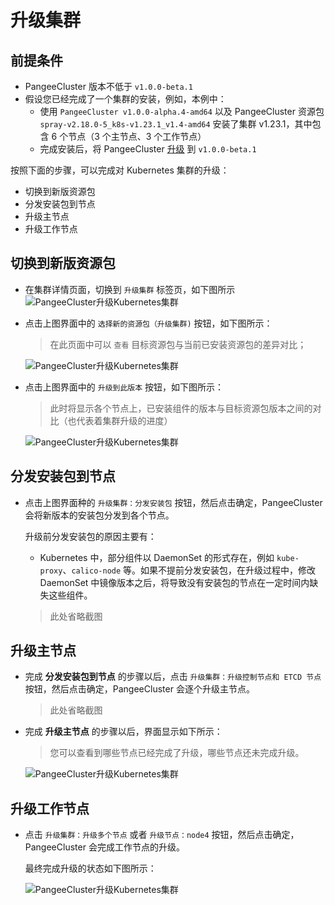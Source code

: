 ---
---

# 升级集群

## 前提条件

- PangeeCluster 版本不低于 `v1.0.0-beta.1`
- 假设您已经完成了一个集群的安装，例如，本例中：
  - 使用 `PangeeCluster v1.0.0-alpha.4-amd64` 以及 PangeeCluster 资源包 `spray-v2.18.0-5_k8s-v1.23.1_v1.4-amd64` 安装了集群 v1.23.1，其中包含 6 个节点（3 个主节点、3 个工作节点）
  - 完成安装后，将 PangeeCluster [升级](/support/change-log/v1.md) 到 `v1.0.0-beta.1`

按照下面的步骤，可以完成对 Kubernetes 集群的升级：

- 切换到新版资源包
- 分发安装包到节点
- 升级主节点
- 升级工作节点

## 切换到新版资源包

- 在集群详情页面，切换到 `升级集群` 标签页，如下图所示
  ![PangeeCluster升级Kubernetes集群](./upgrade.assets/upgrade-01.png)

- 点击上图界面中的 `选择新的资源包（升级集群)` 按钮，如下图所示：

  > 在此页面中可以 `查看` 目标资源包与当前已安装资源包的差异对比；

  ![PangeeCluster升级Kubernetes集群](./upgrade.assets/upgrade-02.png)

- 点击上图界面中的 `升级到此版本` 按钮，如下图所示：

  > 此时将显示各个节点上，已安装组件的版本与目标资源包版本之间的对比（也代表着集群升级的进度）

  ![PangeeCluster升级Kubernetes集群](./upgrade.assets/upgrade-03.png)

## 分发安装包到节点

- 点击上图界面种的 `升级集群：分发安装包` 按钮，然后点击确定，PangeeCluster 会将新版本的安装包分发到各个节点。

  升级前分发安装包的原因主要有：

  - Kubernetes 中，部分组件以 DaemonSet 的形式存在，例如 `kube-proxy`、`calico-node` 等。如果不提前分发安装包，在升级过程中，修改 DaemonSet 中镜像版本之后，将导致没有安装包的节点在一定时间内缺失这些组件。

  > 此处省略截图

## 升级主节点

- 完成 **分发安装包到节点** 的步骤以后，点击 `升级集群：升级控制节点和 ETCD 节点` 按钮，然后点击确定，PangeeCluster 会逐个升级主节点。

  > 此处省略截图

- 完成 **升级主节点** 的步骤以后，界面显示如下所示：

  > 您可以查看到哪些节点已经完成了升级，哪些节点还未完成升级。

  ![PangeeCluster升级Kubernetes集群](./upgrade.assets/upgrade-06.png)

## 升级工作节点

- 点击 `升级集群：升级多个节点` 或者 `升级节点：node4` 按钮，然后点击确定，PangeeCluster 会完成工作节点的升级。

  最终完成升级的状态如下图所示：

  ![PangeeCluster升级Kubernetes集群](./upgrade.assets/upgrade-09.png)
